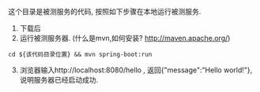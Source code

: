 这个目录是被测服务的代码, 按照如下步骤在本地运行被测服务.

1. 下载后
2. 运行被测服务器.
  (什么是mvn,如何安装? http://maven.apache.org/)
```
cd ${该代码目录位置} && mvn spring-boot:run 
```
3. 浏览器输入http://localhost:8080/hello , 返回{"message":"Hello world!"}, 说明服务器已经启动成功.
